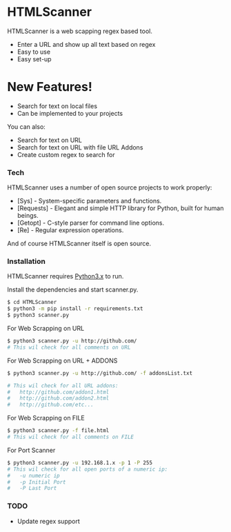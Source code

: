 # HTMLScanner


HTMLScanner is a web scapping regex based tool.

  - Enter a URL and show up all text based on regex
  - Easy to use
  - Easy set-up

# New Features!

  - Search for text on local files
  - Can be implemented to your projects


You can also:
  - Search for text on URL
  - Search for text on URL with file URL Addons
  - Create custom regex to search for

### Tech

HTMLScanner uses a number of open source projects to work properly:

* [Sys] - System-specific parameters and functions.
* [Requests] - Elegant and simple HTTP library for Python, built for human beings.
* [Getopt] - C-style parser for command line options.
* [Re] - Regular expression operations.

And of course HTMLScanner itself is open source.

### Installation

HTMLScanner requires [Python3.x](https://www.python.org/downloads/) to run.

Install the dependencies and start scanner.py.

```sh
$ cd HTMLScanner
$ python3 -m pip install -r requirements.txt
$ python3 scanner.py
```

For Web Scrapping on URL

```sh
$ python3 scanner.py -u http://github.com/
# This wil check for all comments on URL
```

For Web Scrapping on URL + ADDONS

```sh
$ python3 scanner.py -u http://github.com/ -f addonsList.txt

# This wil check for all URL addons:
#   http://github.com/addon1.html
#   http://github.com/addon2.html
#   http://github.com/etc...
```

For Web Scrapping on FILE

```sh
$ python3 scanner.py -f file.html
# This wil check for all comments on FILE
```

For Port Scanner

```sh
$ python3 scanner.py -u 192.168.1.x -p 1 -P 255
# This wil check for all open ports of a numeric ip:
#   -u numeric ip
#   -p Initial Port
#   -P Last Port
```

### TODO

 - Update regex support

